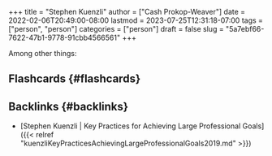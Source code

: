 +++
title = "Stephen Kuenzli"
author = ["Cash Prokop-Weaver"]
date = 2022-02-06T20:49:00-08:00
lastmod = 2023-07-25T12:31:18-07:00
tags = ["person", "person"]
categories = ["person"]
draft = false
slug = "5a7ebf66-7622-47b1-9778-91cbb4566561"
+++

Among other things:


## Flashcards {#flashcards}


## Backlinks {#backlinks}

-   [Stephen Kuenzli | Key Practices for Achieving Large Professional Goals]({{< relref "kuenzliKeyPracticesAchievingLargeProfessionalGoals2019.md" >}})
